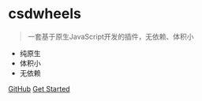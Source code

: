 # csdwheels

> 一套基于原生JavaScript开发的插件，无依赖、体积小

* 纯原生
* 体积小
* 无依赖

[GitHub](https://github.com/csdoker/csdwheels/)
[Get Started](#csdwheels)
